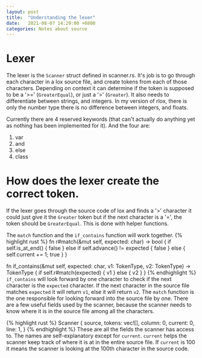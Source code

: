 ```yaml
---
layout: post
title:  "Understanding the lexer"
date:   2021-08-07 14:29:00 +0800
categories: Notes about source
---
```


# Lexer
The lexer is the `Scanner` struct defined in scanner.rs. It's job is to go through each character in a lox source file, and create tokens from each of those characters. Depending on context it can determine if the token is supposed to be a '>=' (`GreaterEqual`), or just a '>' (`Greater`). It also needs to differentiate between strings, and integers. In my version of rlox, there is only the number type there is no difference between integers, and floats.

Currently there are 4 reserved keywords (that can't actually do anything yet as nothing has been implemented for it). And the four are:
1. var
2. and
3. else
4. class

# How does the lexer create the correct token.
If the lexer goes through the source code of lox and finds a '>' character it could just give it the `Greater` token but if the next character is a '=', the token should be `GreaterEqual`. This is done with helper functions.

The `match` function and the `if_contains` function will work together.
{% highlight rust %}
fn r#match(&mut self, expected: char) -> bool {
	if self.is_at_end() {
	    false
	} else if self.advance() != expected {
	    false
	} else {
	    self.current += 1;
	    true
	}
}

fn if_contains(&mut self, expected: char, v1: TokenType, v2: TokenType) -> TokenType {
	if self.r#match(expected) {
	    v1
	} else {
	    v2
	}
}
{% endhighlight %}
`if_contains` will look forward by one character to check if the next character is the `expected` character. If the next character in the source file matches `expected` it will return `v1`, else it will return `v2`. The `match` function is the one responsible for looking forward into the source file by one. There are a few useful fields used by the scanner, because the scanner needs to know where it is in the source file among all the characters.

{% highlight rust %}
Scanner {
    source,
    tokens: vec![],
    column: 0,
    current: 0,
    line: 1,
}
{% endhighlight %}
These are all the fields the scanner has access to. The names are self-explanatory except for `current`. `current` helps the scanner keep track of where it is at in the entire source file. If `current` is 100 it means the scanner is looking at the 100th character in the source code.
